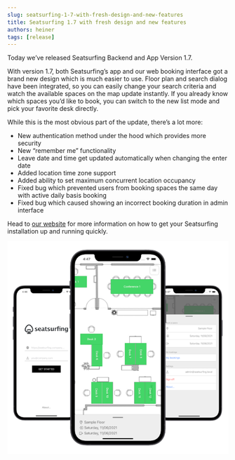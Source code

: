 ```yaml
---
slug: seatsurfing-1-7-with-fresh-design-and-new-features
title: Seatsurfing 1.7 with fresh design and new features
authors: heiner
tags: [release]
---
```


Today we’ve released Seatsurfing Backend and App Version 1.7.

With version 1.7, both Seatsurfing’s app and our web booking interface got a brand new design which is much easier to use. Floor plan and search dialog have been integrated, so you can easily change your search criteria and watch the available spaces on the map update instantly. If you already know which spaces you’d like to book, you can switch to the new list mode and pick your favorite desk directly.

<!-- truncate -->

While this is the most obvious part of the update, there’s a lot more:

* New authentication method under the hood which provides more security
* New “remember me” functionality
* Leave date and time get updated automatically when changing the enter date
* Added location time zone support
* Added ability to set maximum concurrent location occupancy
* Fixed bug which prevented users from booking spaces the same day with active daily basis booking
* Fixed bug which caused showing an incorrect booking duration in admin interface

Head to [our website](/) for more information on how to get your Seatsurfing installation up and running quickly.

![Seatsurfing 1.7 Redesign](seatsurfing-1.7.png)